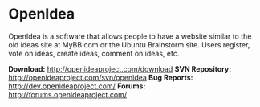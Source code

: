 OpenIdea
========
OpenIdea is a software that allows people to have a website similar to the old ideas site at MyBB.com or the Ubuntu Brainstorm site. Users register, vote on ideas, create ideas, comment on ideas, etc. 

**Download:** http://openideaproject.com/download
**SVN Repository:** http://openideaproject.com/svn/openidea
**Bug Reports:** http://dev.openideaproject.com/
**Forums:** http://forums.openideaproject.com/